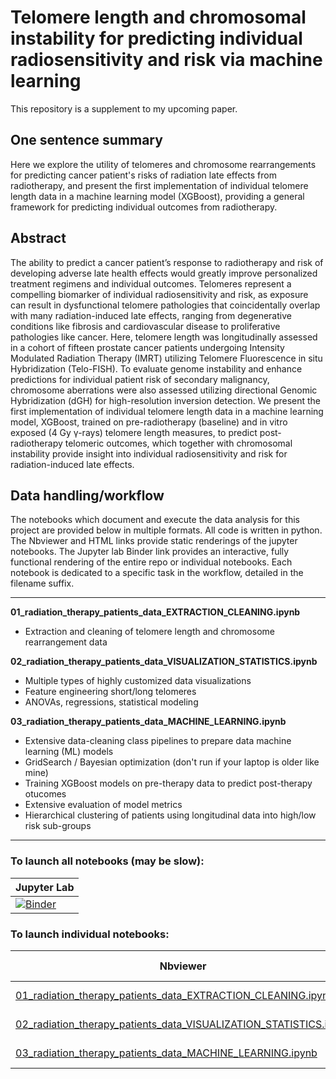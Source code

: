 # Telomere length and chromosomal instability for predicting individual radiosensitivity and risk via machine learning

This repository is a supplement to my upcoming paper. 
&nbsp;   

## One sentence summary
Here we explore the utility of telomeres and chromosome rearrangements for predicting cancer patient's risks of radiation late effects from radiotherapy, and present the first implementation of individual telomere length data in a machine learning model (XGBoost), providing a general framework for predicting individual outcomes from radiotherapy.
&nbsp;   
  
## Abstract
The ability to predict a cancer patient’s response to radiotherapy and risk of developing adverse late health effects would greatly improve personalized treatment regimens and individual outcomes. Telomeres represent a compelling biomarker of individual radiosensitivity and risk, as exposure can result in dysfunctional telomere pathologies that coincidentally overlap with many radiation-induced late effects, ranging from degenerative conditions like fibrosis and cardiovascular disease to proliferative pathologies like cancer. Here, telomere length was longitudinally assessed in a cohort of fifteen prostate cancer patients undergoing Intensity Modulated Radiation Therapy (IMRT) utilizing Telomere Fluorescence in situ Hybridization (Telo-FISH). To evaluate genome instability and enhance predictions for individual patient risk of secondary malignancy, chromosome aberrations were also assessed utilizing directional Genomic Hybridization (dGH) for high-resolution inversion detection. We present the first implementation of individual telomere length data in a machine learning model, XGBoost, trained on pre-radiotherapy (baseline) and in vitro exposed (4 Gy γ-rays) telomere length measures, to predict post-radiotherapy telomeric outcomes, which together with chromosomal instability provide insight into individual radiosensitivity and risk for radiation-induced late effects.


## Data handling/workflow
The notebooks which document and execute the data analysis for this project are provided below in multiple formats. All code is written in python. The Nbviewer and HTML links provide static renderings of the jupyter notebooks. The Jupyter lab Binder link provides an interactive, fully functional rendering of the entire repo or individual notebooks. Each notebook is dedicated to a specific task in the workflow, detailed in the filename suffix.
&nbsp;   

---
**01_radiation_therapy_patients_data_EXTRACTION_CLEANING.ipynb**
* Extraction and cleaning of telomere length and chromosome rearrangement data 

**02_radiation_therapy_patients_data_VISUALIZATION_STATISTICS.ipynb**
* Multiple types of highly customized data visualizations
* Feature engineering short/long telomeres
* ANOVAs, regressions, statistical modeling

**03_radiation_therapy_patients_data_MACHINE_LEARNING.ipynb**
* Extensive data-cleaning class pipelines to prepare data machine learning (ML) models
* GridSearch / Bayesian optimization (don't run if your laptop is older like mine)
* Training XGBoost models on pre-therapy data to predict post-therapy otucomes
* Extensive evaluation of model metrics
* Hierarchical clustering of patients using longitudinal data into high/low risk sub-groups

---
### To launch all  notebooks (may be slow):
| Jupyter Lab |
| ---                       |
| [![Binder](https://mybinder.org/badge_logo.svg)](https://mybinder.org/v2/gh/Jared-Luxton/radiation-therapy-machine-learning/master?urlpath=lab)|

### To launch individual notebooks:
| Nbviewer | Jupyter Lab | HTML |
| ---      |  ---        | ---  |
| [01_radiation_therapy_patients_data_EXTRACTION_CLEANING.ipynb](https://nbviewer.jupyter.org/github/Jared-Luxton/radiation-therapy-machine-learning/blob/master/notebooks/01_radiation_therapy_patients_data_EXTRACTION_CLEANING.ipynb) | [![Binder](https://mybinder.org/badge_logo.svg)](https://mybinder.org/v2/gh/Jared-Luxton/radiation-therapy-machine-learning/master?urlpath=lab/tree/notebooks%2F01_radiation_therapy_patients_data_EXTRACTION_CLEANING.ipynb) | [HTML](https://raw.githack.com/Jared-Luxton/radiation-therapy-machine-learning/master/notebooks/html_copy_notebooks/01_radiation_therapy_patients_data_EXTRACTION_CLEANING.html) |
| [02_radiation_therapy_patients_data_VISUALIZATION_STATISTICS.ipynb](https://nbviewer.jupyter.org/github/Jared-Luxton/radiation-therapy-machine-learning/blob/master/notebooks/02_radiation_therapy_patients_data_VISUALIZATION_STATISTICS.ipynb)|[![Binder](https://mybinder.org/badge_logo.svg)](https://mybinder.org/v2/gh/Jared-Luxton/radiation-therapy-machine-learning/master?urlpath=lab/tree/notebooks%2F02_radiation_therapy_patients_data_VISUALIZATION_STATISTICS.ipynb)|[HTML](https://raw.githack.com/Jared-Luxton/radiation-therapy-machine-learning/master/notebooks/html_copy_notebooks/02_radiation_therapy_patients_data_VISUALIZATION_STATISTICS.html) |
| [03_radiation_therapy_patients_data_MACHINE_LEARNING.ipynb](https://nbviewer.jupyter.org/github/Jared-Luxton/radiation-therapy-machine-learning/blob/master/notebooks/03_radiation_therapy_patients_data_MACHINE_LEARNING.ipynb)|[![Binder](https://mybinder.org/badge_logo.svg)](https://mybinder.org/v2/gh/Jared-Luxton/radiation-therapy-machine-learning/master?urlpath=lab/tree/notebooks%2F03_radiation_therapy_patients_data_MACHINE_LEARNING.ipynb)|[HTML](https://raw.githack.com/Jared-Luxton/radiation-therapy-machine-learning/master/notebooks/html_copy_notebooks/03_radiation_therapy_patients_data_MACHINE_LEARNING.html) |

&nbsp;    
